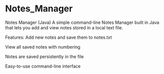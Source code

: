# Notes_Manager
Notes Manager (Java)
A simple command-line Notes Manager built in Java that lets you add and view notes stored in a local text file.

Features:
Add new notes and save them to notes.txt

View all saved notes with numbering

Notes are saved persistently in the file

Easy-to-use command-line interface
